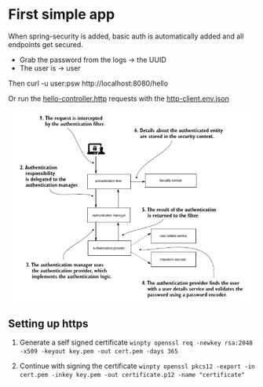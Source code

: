 # First simple app

When spring-security is added, basic auth is automatically added and all endpoints get secured.
- Grab the password from the logs -> the UUID
- The user is -> user

Then
curl -u user:psw http://localhost:8080/hello

Or run the [hello-controller.http](http-requests/hello-controller.http) requests with the [http-client.env.json](http-requests/http-client.env.json)

![main_components.png](pics/main_components.png)


## Setting up https

1. Generate a self signed certificate
    `winpty openssl req -newkey rsa:2048 -x509 -keyout key.pem -out cert.pem -days 365`

2. Continue with signing the certificate
    `winpty openssl pkcs12 -export -in cert.pem -inkey key.pem -out certificate.p12 -name "certificate"`